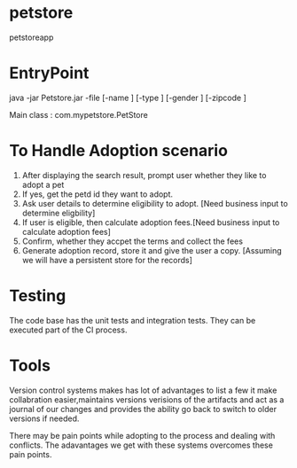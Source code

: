 # petstore
petstoreapp

# EntryPoint
 
java -jar Petstore.jar -file <filepath> [-name <value>] [-type <value>] [-gender <value>] [-zipcode <value>]
  
Main class : com.mypetstore.PetStore

# To Handle Adoption scenario
1. After displaying the search result, prompt user whether they like to adopt a pet
2. If yes, get the petd id they want to adopt.
2. Ask user details to determine eligibility to adopt. [Need business input to determine eligbility]
4. If user is eligible, then calculate adoption fees.[Need business input to calculate adoption fees] 
5. Confirm, whether they accpet the terms and collect the fees
6. Generate adoption record, store it and give the user a copy. [Assuming we will have a persistent store for the records]

# Testing
The code base has the unit tests and integration tests. They can be executed part of the CI process.

# Tools
Version control systems makes has lot of advantages to list a few it make collabration easier,maintains versions verisions of the artifacts and act as a journal of our changes and provides the ability go back to switch to older versions if needed.

There may be pain points while adopting to the process and dealing with conflicts. The adavantages we get with these systems overcomes these pain points.
 



